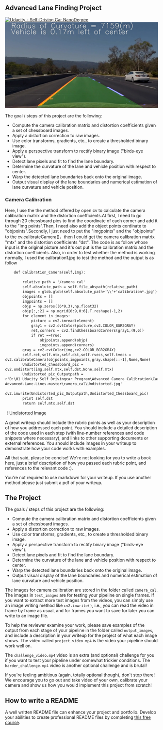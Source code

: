 ## Advanced Lane Finding Project
[![Udacity - Self-Driving Car NanoDegree](https://s3.amazonaws.com/udacity-sdc/github/shield-carnd.svg)](http://www.udacity.com/drive)
![Lanes Image](./examples/example_output.jpg)

The goal / steps of this project are the following:

* Compute the camera calibration matrix and distortion coefficients given a set of chessboard images.
* Apply a distortion correction to raw images.
* Use color transforms, gradients, etc., to create a thresholded binary image.
* Apply a perspective transform to rectify binary image ("birds-eye view").
* Detect lane pixels and fit to find the lane boundary.
* Determine the curvature of the lane and vehicle position with respect to center.
* Warp the detected lane boundaries back onto the original image.
* Output visual display of the lane boundaries and numerical estimation of lane curvature and vehicle position.

### Camera Calibration 

Here, I use the the method offered by open cv to calculate the camera calibration matrix and the distortion coefficients.At first, I need to go through 20 chessboard pics to find the coordinate of each corner and add it to the "img points".Then, I need also add the object points cordinate to "objpoints".Secondly, I just need to put the "imgpoints" and the "objpoints" to the cv.calibrateCamera()，then I could get the camera calibration matrix "mtx" and the distortion coefficients "dst".
The code is as follow whose input is the original picture and it's out put is the calibration matrix and the distortion coefficients.
Also, in order to test whether the method is working normally, I used the calibration1.jpg to test the method and the output is as follow

```
    def Calibration_Camera(self,img):

        relative_path = '/camera_cal'
        self.absolute_path = self.file_abspath(relative_path)
        images = glob.glob(self.absolute_path+'\\'+'calibration*.jpg')
        objpoints = []
        imgpoints = []
        objp = np.zeros((6*9,3),np.float32)
        objp[:,:2] = np.mgrid[0:9,0:6].T.reshape(-1,2)
        for element in images:
            picture = cv2.imread(element)
            gray1 = cv2.cvtColor(picture,cv2.COLOR_BGR2GRAY)
            ret,corners = cv2.findChessboardCorners(gray1,(9,6))
            if ret ==True:
                objpoints.append(objp)
                imgpoints.append(corners)
        gray = cv2.cvtColor(img,cv2.COLOR_BGR2GRAY)
        self.ret,self.mtx,self.dst,self.rvecs,self.tvecs = cv2.calibrateCamera(objpoints,imgpoints,gray.shape[::-1],None,None)
        Undistorted_Chessboard_pic = cv2.undistort(img,self.mtx,self.dst,None,self.mtx)
        Undistorted_pic_Outputpath = r'D:\01_Udacity_Self_Drivingcar_Program\Advanced_Camera_Calibration\CarND-Advanced-Lane-Lines-master\camera_cal\Undistorted.jpg'
        cv2.imwrite(Undistorted_pic_Outputpath,Undistorted_Chessboard_pic)
        print self.dst
        return self.mtx,self.dst
```
！[Undistorted Image](https://raw.githubusercontent.com/Michael0725/Udacity_Advanced_LaneLine_Finding/master/camera_cal/Undistorted.jpg)

A great writeup should include the rubric points as well as your description of how you addressed each point.  You should include a detailed description of the code used in each step (with line-number references and code snippets where necessary), and links to other supporting documents or external references.  You should include images in your writeup to demonstrate how your code works with examples.  

All that said, please be concise!  We're not looking for you to write a book here, just a brief description of how you passed each rubric point, and references to the relevant code :). 

You're not required to use markdown for your writeup.  If you use another method please just submit a pdf of your writeup.

The Project
---

The goals / steps of this project are the following:

* Compute the camera calibration matrix and distortion coefficients given a set of chessboard images.
* Apply a distortion correction to raw images.
* Use color transforms, gradients, etc., to create a thresholded binary image.
* Apply a perspective transform to rectify binary image ("birds-eye view").
* Detect lane pixels and fit to find the lane boundary.
* Determine the curvature of the lane and vehicle position with respect to center.
* Warp the detected lane boundaries back onto the original image.
* Output visual display of the lane boundaries and numerical estimation of lane curvature and vehicle position.

The images for camera calibration are stored in the folder called `camera_cal`.  The images in `test_images` are for testing your pipeline on single frames.  If you want to extract more test images from the videos, you can simply use an image writing method like `cv2.imwrite()`, i.e., you can read the video in frame by frame as usual, and for frames you want to save for later you can write to an image file.  

To help the reviewer examine your work, please save examples of the output from each stage of your pipeline in the folder called `output_images`, and include a description in your writeup for the project of what each image shows.    The video called `project_video.mp4` is the video your pipeline should work well on.  

The `challenge_video.mp4` video is an extra (and optional) challenge for you if you want to test your pipeline under somewhat trickier conditions.  The `harder_challenge.mp4` video is another optional challenge and is brutal!

If you're feeling ambitious (again, totally optional though), don't stop there!  We encourage you to go out and take video of your own, calibrate your camera and show us how you would implement this project from scratch!

## How to write a README
A well written README file can enhance your project and portfolio.  Develop your abilities to create professional README files by completing [this free course](https://www.udacity.com/course/writing-readmes--ud777).

